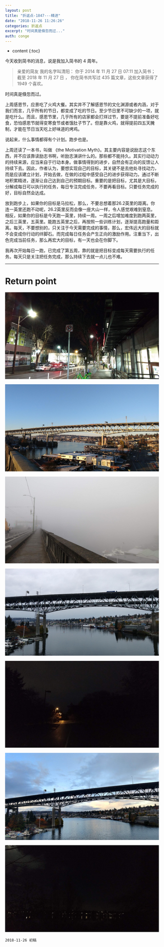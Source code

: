 ```yaml
---
layout: post
title: "折返点-1847---精进"
date: "2018-11-26 11:26:26"
categories: 折返点
excerpt: "时间真是倏忽而过..."
auth: conge
---
```

* content
{:toc}

今天收到简书的消息，说是我加入简书的 4 周年。

> 亲爱的简友 我的名字叫清阳：
> 你于 2014 年 11 月 27 日 07:11 加入简书；
> 截至 2018 年 11 月 27 日 ， 你在简书共写过 435 篇文章，这些文章获得了 1949 个喜欢。

时间真是倏忽而过。

上周感恩节，应景吃了火鸡大餐。其实并不了解感恩节的文化渊源或者内涵，对于我们而言，几乎所有的节日，都变成了吃的节日。至少节日里不可缺少的一项，就是吃什么。而且，感恩节里，几乎所有的店家都会打烊过节，要是不提前准备好吃食，恐怕感恩节就得变寒食节或者饿肚子节了。但是靠火鸡，就得提前四五天腌制，才能在节日当天吃上好味道的烤鸡。

说起来，什么事情都得有个计划。跑步也是。

上周还读了一本书，叫做 《the Motivation Myth》。其主要内容是说励志这个东西，并不应该靠读励志书啊，听励志演讲什么的。那些都不能持久。其实行动动力的持续来源，应当来自于行动本身。做事情得到的进步，自然会有正向的反馈让人持续下去。因此，作者认为，要想实现自己的目标，其关键不是去他处寻找动力，而是应该建立计划，开始去做，在做的过程中感受自己的进步获得动力。通过不断地积累精进，逐渐让自己达到自己的预期目标。重要的是把目标，尤其是大目标，分解成每日可以执行的任务，每日专注完成任务，不要再看目标。只要任务完成的好，目标自然会达成。

放到跑步上，如果你的目标是马拉松，那么，不要总想着那26.2英里的距离。你连一英里还跑不动呢，26.2英里反而会像一座大山一样，令人感觉艰难到窒息。相反，如果你的目标是今天跑一英里，持续一周。一周之后增加难度到跑两英里，之后三英里，五英里。能跑五英里之后，再按照一些训练计划，逐渐提高跑量和距离。每天，不要想别的，只关注于今天需要完成的事情，那么，宏伟远大的目标就不会变成你行动的绊脚石。而完成每日任务会产生正向的激励作用。注重当下，出色完成当前任务，那么再宏大的目标，有一天也会在你脚下。

我再次开始每日一跑，已完成了第五周，靠的就是把目标变成每天需要执行的任务。每天只是关注把任务完成，那么持续下去就一点儿也不难。

------

# Return point

![20181118.jpg](/assets/images/折返点/118382-371439273b49593a.jpg)

![20181119.jpg](/assets/images/折返点/118382-a05042be4ca6fb64.jpg)

![20181120.jpg](/assets/images/折返点/118382-6239977d788b897e.jpg)

![20181121.jpg](/assets/images/折返点/118382-7d375b657aec785e.jpg)

![20181122.jpg](/assets/images/折返点/118382-de29d259297084cb.jpg)

![20181123.jpg](/assets/images/折返点/118382-0f1243636e04e092.jpg)

![20181124.jpg](/assets/images/折返点/118382-b2eb19a3089cd34d.jpg)

```
2018-11-26 初稿
```

